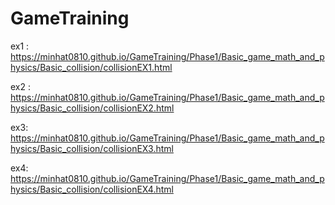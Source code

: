 # GameTraining
ex1 : https://minhat0810.github.io/GameTraining/Phase1/Basic_game_math_and_physics/Basic_collision/collisionEX1.html

ex2 : https://minhat0810.github.io/GameTraining/Phase1/Basic_game_math_and_physics/Basic_collision/collisionEX2.html

ex3: https://minhat0810.github.io/GameTraining/Phase1/Basic_game_math_and_physics/Basic_collision/collisionEX3.html

ex4: https://minhat0810.github.io/GameTraining/Phase1/Basic_game_math_and_physics/Basic_collision/collisionEX4.html
